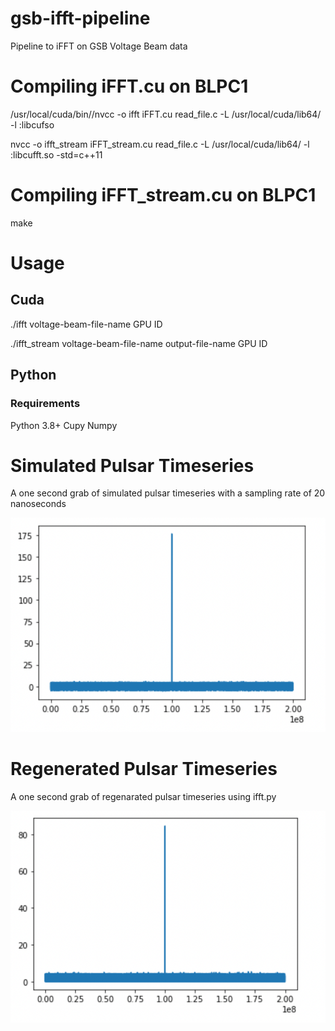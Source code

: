 # gsb-ifft-pipeline
Pipeline to iFFT on GSB Voltage Beam data


# Compiling iFFT.cu on BLPC1

/usr/local/cuda/bin//nvcc -o ifft iFFT.cu read_file.c -L /usr/local/cuda/lib64/ -l :libcufso

nvcc -o ifft_stream iFFT_stream.cu read_file.c -L /usr/local/cuda/lib64/ -l :libcufft.so -std=c++11

# Compiling iFFT_stream.cu on BLPC1

make

# Usage

## Cuda 
./ifft voltage-beam-file-name GPU ID

./ifft_stream voltage-beam-file-name output-file-name GPU ID

## Python
### Requirements
Python 3.8+
Cupy
Numpy

# Simulated Pulsar Timeseries

A one second grab of simulated pulsar timeseries with a sampling rate of 20 nanoseconds

![Simulated Timeseries](https://github.com/RaghavGirgaonkar/gsb-ifft-pipeline/blob/main/images/simulated_timeseries.png?raw=true)

# Regenerated Pulsar Timeseries

A one second grab of regenarated pulsar timeseries using ifft.py

![Regenerated Timeseries](https://github.com/RaghavGirgaonkar/gsb-ifft-pipeline/blob/main/images/regenerated_timeseries.png?raw=true)
